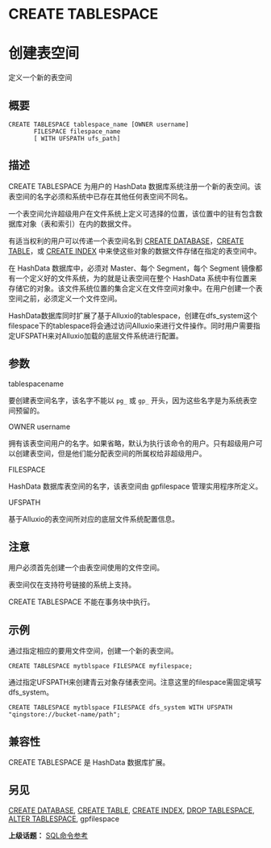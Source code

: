 # CREATE TABLESPACE

# 创建表空间

定义一个新的表空间

## 概要

```
CREATE TABLESPACE tablespace_name [OWNER username] 
       FILESPACE filespace_name
       [ WITH UFSPATH ufs_path]
```

## 描述

CREATE TABLESPACE 为用户的 HashData 数据库系统注册一个新的表空间。该表空间的名字必须和系统中已存在其他任何表空间不同名。

一个表空间允许超级用户在文件系统上定义可选择的位置，该位置中的驻有包含数据库对象（表和索引）在内的数据文件。

有适当权利的用户可以传递一个表空间名到 [CREATE DATABASE](./create-database.md)，[CREATE TABLE](./create-table.md)，或 [CREATE INDEX](./create-index.md) 中来使这些对象的数据文件存储在指定的表空间中。

在 HashData 数据库中，必须对 Master、每个 Segment，每个 Segment 镜像都有一个定义好的文件系统，为的就是让表空间在整个 HashData 系统中有位置来存储它的对象。该文件系统位置的集合定义在文件空间对象中。在用户创建一个表空间之前，必须定义一个文件空间。

HashData数据库同时扩展了基于Alluxio的tablespace，创建在dfs_system这个filespace下的tablespace将会通过访问Alluxio来进行文件操作。同时用户需要指定UFSPATH来对Alluxio加载的底层文件系统进行配置。

## 参数

tablespacename

要创建表空间名字，该名字不能以 `pg_` 或 `gp_` 开头，因为这些名字是为系统表空间预留的。

OWNER username

拥有该表空间用户的名字。如果省略，默认为执行该命令的用户。只有超级用户可以创建表空间，但是他们能分配表空间的所属权给非超级用户。

FILESPACE

HashData 数据库表空间的名字，该表空间由 gpfilespace 管理实用程序所定义。

UFSPATH

基于Alluxio的表空间所对应的底层文件系统配置信息。

## 注意

用户必须首先创建一个由表空间使用的文件空间。

表空间仅在支持符号链接的系统上支持。

CREATE TABLESPACE 不能在事务块中执行。

## 示例

通过指定相应的要用文件空间，创建一个新的表空间。

```
CREATE TABLESPACE mytblspace FILESPACE myfilespace;
```

通过指定UFSPATH来创建青云对象存储表空间。注意这里的filespace需固定填写dfs_system。

```
CREATE TABLESPACE mytblspace FILESPACE dfs_system WITH UFSPATH "qingstore://bucket-name/path";
```

## 兼容性

CREATE TABLESPACE 是 HashData 数据库扩展。

## 另见

[CREATE DATABASE](./create-database.md), [CREATE TABLE](./create-table.md), [CREATE INDEX](./create-index.md), [DROP TABLESPACE](./drop-tablespace.md), [ALTER TABLESPACE](./alter-tablespace.md), gpfilespace

**上级话题：** [SQL命令参考](./README.md)

